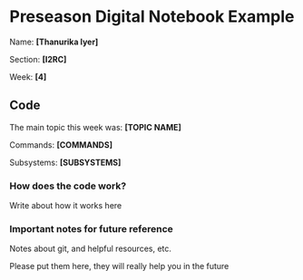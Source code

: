 # Preseason Digital Notebook Example
Name: **[Thanurika Iyer]**

Section: **[I2RC]**

Week: **[4]**


## Code

The main topic this week was: **[TOPIC NAME]**

Commands: **[COMMANDS]**

Subsystems: **[SUBSYSTEMS]**

### How does the code work?
Write about how it works here


### Important notes for future reference
Notes about git, and helpful resources, etc. 

Please put them here, they will really help you in the future 